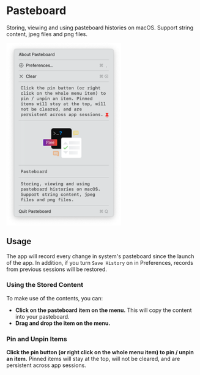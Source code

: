 # Pasteboard

Storing, viewing and using pasteboard histories on macOS. Support string content, 
jpeg files and png files.

<img align="center" width='300px' src='Documentation/Screenshots/main.png'/>

## Usage

The app will record every change in system's pasteboard since the launch of the app. 
In addition, if you turn `Save History` on in Preferences, records from previous
sessions will be restored.

### Using the Stored Content

To make use of the contents, you can:

- **Click on the pasteboard item on the menu.** This will copy the content into your pasteboard.
- **Drag and drop the item on the menu.**

### Pin and Unpin Items

**Click the pin button (or right click on the whole menu item) to pin / unpin an item.** 
Pinned items will stay at the top, will not be cleared, and are persistent across app sessions.
